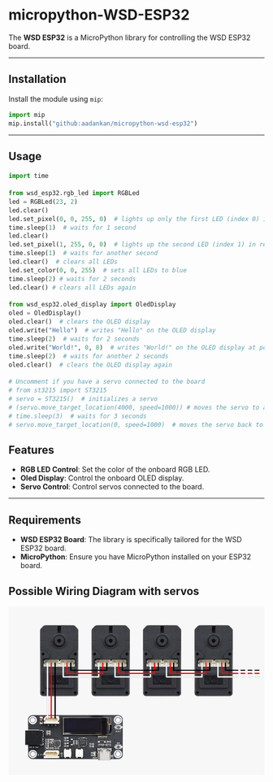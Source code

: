 # micropython-WSD-ESP32

The **WSD ESP32** is a MicroPython library for controlling the WSD ESP32 board.

---

## Installation

Install the module using `mip`:

```python
import mip
mip.install("github:aadankan/micropython-wsd-esp32")
```

---

## Usage
```python
import time

from wsd_esp32.rgb_led import RGBLed
led = RGBLed(23, 2) 
led.clear()
led.set_pixel(0, 0, 255, 0)  # lights up only the first LED (index 0) in green
time.sleep(1)  # waits for 1 second
led.clear()
led.set_pixel(1, 255, 0, 0)  # lights up the second LED (index 1) in red
time.sleep(1)  # waits for another second
led.clear()  # clears all LEDs
led.set_color(0, 0, 255)  # sets all LEDs to blue
time.sleep(2) # waits for 2 seconds
led.clear() # clears all LEDs again

from wsd_esp32.oled_display import OledDisplay
oled = OledDisplay()
oled.clear()  # clears the OLED display
oled.write("Hello")  # writes "Hello" on the OLED display
time.sleep(2)  # waits for 2 seconds
oled.write("World!", 0, 8)  # writes "World!" on the OLED display at position (0, 8)
time.sleep(2)  # waits for another 2 seconds
oled.clear()  # clears the OLED display again

# Uncomment if you have a servo connected to the board
# from st3215 import ST3215
# servo = ST3215()  # initializes a servo
# (servo.move_target_location(4000, speed=1000)) # moves the servo to a target location with a speed of 1000
# time.sleep(3)  # waits for 3 seconds
# servo.move_target_location(0, speed=1000)  # moves the servo back to the initial position
```

## Features
- **RGB LED Control**: Set the color of the onboard RGB LED.
- **Oled Display**: Control the onboard OLED display.
- **Servo Control**: Control servos connected to the board.

---

## Requirements
- **WSD ESP32 Board**: The library is specifically tailored for the WSD ESP32 board.
- **MicroPython**: Ensure you have MicroPython installed on your ESP32 board.

## Possible Wiring Diagram with servos

![Wiring Diagram](images/wiring.jpg)